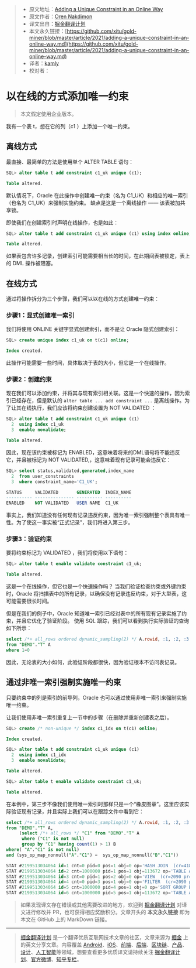 > * 原文地址：[Adding a Unique Constraint in an Online Way](http://db-oriented.com/2018/02/15/adding-a-unique-constraint-in-an-online-way/)
> * 原文作者：[Oren Nakdimon](http://db-oriented.com/en/author/orenn/)
> * 译文出自：[掘金翻译计划](https://github.com/xitu/gold-miner)
> * 本文永久链接：[https://github.com/xitu/gold-miner/blob/master/article/2021/adding-a-unique-constraint-in-an-online-way.md](https://github.com/xitu/gold-miner/blob/master/article/2021/adding-a-unique-constraint-in-an-online-way.md)
> * 译者：[kamly](https://github.com/kamly)
> * 校对者：

# 以在线的方式添加唯一约束

> 本文假定使用企业版本。

我有一个表 t，想在它的列（c1 ）上添加一个唯一约束。

## 离线方式

最直接、最简单的方法是使用单个 ALTER TABLE 语句：

```SQL
SQL> alter table t add constraint c1_uk unique (c1);

Table altered.
```

默认情况下，Oracle 在此操作中创建唯一约束（名为 C1_UK）和相应的唯一索引（也名为 C1_UK）来强制实施约束。
缺点是这是一个离线操作 —— 该表被加共享锁。

即使我们在创建索引时声明在线操作，也是如此：

```SQL
SQL> alter table t add constraint c1_uk unique (c1) using index online;

Table altered.
```

如果表包含许多记录，创建索引可能需要相当长的时间，在此期间表被锁定，表上的 DML 操作被阻塞。

## 在线方式

通过将操作拆分为三个步骤，我们可以以在线的方式创建唯一约束：

### 步骤1：显式创建唯一索引

我们将使用 ONLINE 关键字显式创建索引，而不是让 Oracle 隐式创建索引：

```SQL
SQL> create unique index c1_uk on t(c1) online;

Index created.
```

此操作可能需要一些时间，具体取决于表的大小，但它是一个在线操作。

### 步骤2：创建约束

现在我们可以添加约束，并将其与现有索引相关联。这是一个快速的操作，因为索引已经存在，但是默认的 `alter table ... add constraint ...` 是离线操作。为了让其在线执行，我们应该将约束创建设置为 NOT VALIDATED ：

```SQL
SQL> alter table t add constraint c1_uk unique (c1)
  2  using index c1_uk
  3  enable novalidate;

Table altered.
```

因此，现在该约束被标记为 ENABLED，这意味着将来的DML语句将不能违反它，并且被标记为 NOT VALIDATED,，这意味着现有记录可能会违反它：

```SQL
SQL> select status,validated,generated,index_name
  2  from user_constraints
  3  where constraint_name='C1_UK';

STATUS     VALIDATED       GENERATED  INDEX_NAME
---------- --------------- ---------- ----------
ENABLED    NOT VALIDATED   USER NAME  C1_UK
```

事实上，我们知道没有任何现有记录违反约束，因为唯一索引强制整个表具有唯一性。为了使这一事实被“正式记录”，我们将进入第三步。

### 步骤3：验证约束

要将约束标记为 VALIDATED ，我们将使用以下语句：

```SQL
SQL> alter table t enable validate constraint c1_uk;

Table altered.
```

这是一个在线操作，但它也是一个快速操作吗？
当我们验证检查约束或外键约束时，Oracle 将扫描表中的所有记录，以确保没有记录违反约束，对于大型表，这可能需要很长时间。

但是在我们的例子中，Oracle 知道唯一索引已经对表中的所有现有记录实施了约束，并且它优化了验证阶段。
使用 SQL 跟踪，我们可以看到执行实际验证的查询如下所示：

```SQL
select /*+ all_rows ordered dynamic_sampling(2) */ A.rowid, :1, :2, :3
from "DEMO"."T" A
where 1=0
```

因此，无论表的大小如何，此验证阶段都很快，因为验证根本不访问表记录。

## 通过非唯一索引强制实施唯一约束

只要约束中的列是索引的前导列，Oracle 也可以通过使用非唯一索引来强制实施唯一约束。

让我们使用非唯一索引重复上一节中的步骤（在删除并重新创建表之后）。

```SQL
SQL> create /* non-unique */ index c1_idx on t(c1) online;

Index created.

SQL> alter table t add constraint c1_uk unique (c1)
  2  using index c1_idx
  3  enable novalidate;

Table altered.

SQL> alter table t enable validate constraint c1_uk;

Table altered.
```

在本例中，第三步不像我们使用唯一索引时那样只是一个“橡皮图章”。这里应该实际验证现有记录，并且实际上我们可以在跟踪文件中看到它：

```SQL
select /*+ all_rows ordered dynamic_sampling(2) */ A.rowid, :1, :2, :3
from "DEMO"."T" A,
     (select /*+ all_rows */ "C1" from "DEMO"."T" A
      where ("C1" is not null)
      group by "C1" having count(1) > 1) B
where( "A"."C1" is not null)
and (sys_op_map_nonnull("A"."C1") =  sys_op_map_nonnull("B"."C1"))

STAT #2199513034064 id=1 cnt=0 pid=0 pos=1 obj=0 op='HASH JOIN  (cr=4180 pr=0 pw=0 str=1 time=706676 us cost=2308 size=1150000 card=50000)'
STAT #2199513034064 id=2 cnt=1000000 pid=1 pos=1 obj=113672 op='TABLE ACCESS FULL T (cr=2090 pr=0 pw=0 str=1 time=103204 us cost=582 size=10000000 card=1000000)'
STAT #2199513034064 id=3 cnt=0 pid=1 pos=2 obj=0 op='VIEW  (cr=2090 pr=0 pw=0 str=1 time=425247 us cost=620 size=650000 card=50000)'
STAT #2199513034064 id=4 cnt=0 pid=3 pos=1 obj=0 op='FILTER  (cr=2090 pr=0 pw=0 str=1 time=425246 us)'
STAT #2199513034064 id=5 cnt=1000000 pid=4 pos=1 obj=0 op='SORT GROUP BY (cr=2090 pr=0 pw=0 str=1 time=404184 us cost=620 size=250000 card=50000)'
STAT #2199513034064 id=6 cnt=1000000 pid=5 pos=1 obj=113672 op='TABLE ACCESS FULL T (cr=2090 pr=0 pw=0 str=1 time=24097 us cost=582 size=5000000 card=1000000)'
```

> 如果发现译文存在错误或其他需要改进的地方，欢迎到 [掘金翻译计划](https://github.com/xitu/gold-miner) 对译文进行修改并 PR，也可获得相应奖励积分。文章开头的 **本文永久链接** 即为本文在 GitHub 上的 MarkDown 链接。
---

> [掘金翻译计划](https://github.com/xitu/gold-miner) 是一个翻译优质互联网技术文章的社区，文章来源为 [掘金](https://juejin.im) 上的英文分享文章。内容覆盖 [Android](https://github.com/xitu/gold-miner#android)、[iOS](https://github.com/xitu/gold-miner#ios)、[前端](https://github.com/xitu/gold-miner#前端)、[后端](https://github.com/xitu/gold-miner#后端)、[区块链](https://github.com/xitu/gold-miner#区块链)、[产品](https://github.com/xitu/gold-miner#产品)、[设计](https://github.com/xitu/gold-miner#设计)、[人工智能](https://github.com/xitu/gold-miner#人工智能)等领域，想要查看更多优质译文请持续关注 [掘金翻译计划](https://github.com/xitu/gold-miner)、[官方微博](http://weibo.com/juejinfanyi)、[知乎专栏](https://zhuanlan.zhihu.com/juejinfanyi)。
